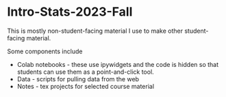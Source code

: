 # Intro-Stats-2023-Fall

This is mostly non-student-facing material I use to make other student-facing material.

Some components include

* Colab notebooks - these use ipywidgets and the code is hidden so that students can use them as a point-and-click tool.
* Data - scripts for pulling data from the web
* Notes - tex projects for selected course material
